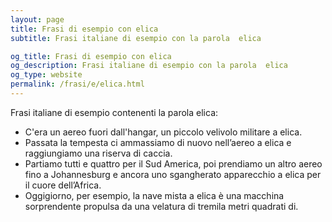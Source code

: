 ```yaml
---
layout: page
title: Frasi di esempio con elica 
subtitle: Frasi italiane di esempio con la parola  elica

og_title: Frasi di esempio con elica 
og_description: Frasi italiane di esempio con la parola  elica
og_type: website
permalink: /frasi/e/elica.html
---
```


Frasi italiane di esempio contenenti la parola elica:


- C'era un aereo fuori dall'hangar, un piccolo velivolo militare a elica.
- Passata la tempesta ci ammassiamo di nuovo nell’aereo a elica e raggiungiamo una riserva di caccia.
- Partiamo tutti e quattro per il Sud America, poi prendiamo un altro aereo fino a Johannesburg e ancora uno sgangherato apparecchio a elica per il cuore dell’Africa.
- Oggigiorno, per esempio, la nave mista a elica è una macchina sorprendente propulsa da una velatura di tremila metri quadrati di.
